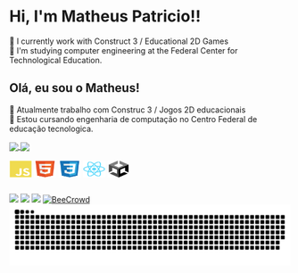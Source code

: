 #  Hi, I'm Matheus Patricio!!<br>
👔 I currently work with Construct 3 / Educational 2D Games <br>
📓 I'm studying computer engineering at the Federal Center for Technological Education.

## Olá, eu sou o Matheus!<br>
👔 Atualmente trabalho com Construc 3 / Jogos 2D educacionais<br>
📓 Estou cursando engenharia de computação no Centro Federal de educação tecnologica.

<div>
    <a href="https://github.com/MatheusPatricioo/github-readme-stats">
  <img height=170 align="center" src="https://github-readme-stats.vercel.app/api?username=MatheusPatricioo&theme=transparent" />
</a>
<a href="https://github.com/MatheusPatricioo/convoychat">
  <img height=170 align="center" src="https://github-readme-stats.vercel.app/api/top-langs?username=MatheusPatricioo&layout=compact&langs_count=8&card_width=320&theme=transparent" />
</a>
 </div>

<div style="display: inline_block"><br>
  <img align="center" alt="MatheusPatricioo-Js" height="30" width="40" src="https://raw.githubusercontent.com/devicons/devicon/master/icons/javascript/javascript-plain.svg">
  <img align="center" alt="MatheusPatricioo-HTML" height="30" width="40" src="https://raw.githubusercontent.com/devicons/devicon/master/icons/html5/html5-original.svg">
  <img align="center" alt="MatheusPatricioo-CSS" height="30" width="40" src="https://raw.githubusercontent.com/devicons/devicon/master/icons/css3/css3-original.svg">
  <img align="center" alt="MatheusPatricioo-React" height="30" width="40" src="https://raw.githubusercontent.com/devicons/devicon/master/icons/react/react-original.svg">
  <img align="center" alt="MatheusPatricioo-Unity" height="30" width="40" src="https://raw.githubusercontent.com/devicons/devicon/master/icons/unity/unity-original.svg">


</div>

##

<div>
  <a href = "mailto:matheuspatricio.aspx@gmail.com"><img src="https://img.shields.io/badge/-Gmail-%23333?style=for-the-badge&logo=gmail&logoColor=white" target="_blank"></a>
  <a href="https://www.linkedin.com/in/matheus-patricio-ab77031b6/" target="_blank"><img src="https://img.shields.io/badge/-LinkedIn-%230077B5?style=for-the-badge&logo=linkedin&logoColor=white" target="_blank"></a>
  <a href="https://wa.me/5531995461381" target="_blank"><img src="https://img.shields.io/badge/WhatsApp-25D366?style=for-the-badge&logo=whatsapp&logoColor=white" target="_blank"></a>
  <a href="https://judge.beecrowd.com/pt/profile/597138" target="_blank"><img src="https://img.shields.io/badge/BeeCrowd-FFD700?style=for-the-badge&logo=bee&logoColor=black" alt="BeeCrowd">
</a>

<div>

<picture>
  <source media="(prefers-color-scheme: dark)" srcset="https://raw.githubusercontent.com/MatheusPatricioo/MatheusPatricioo/output/github-contribution-grid-snake-dark.svg">
  <source media="(prefers-color-scheme: light)" srcset="https://raw.githubusercontent.com/MatheusPatricioo/MatheusPatricioo/output/github-contribution-grid-snake.svg">
  <img alt="github contribution grid snake animation" src="https://raw.githubusercontent.com/MatheusPatricioo/MatheusPatricioo/output/github-contribution-grid-snake.svg">
</picture>
